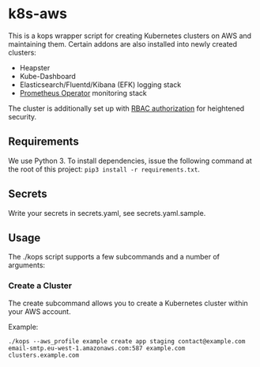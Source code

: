 # k8s-aws
This is a kops wrapper script for creating Kubernetes clusters on AWS and maintaining them.
Certain addons are also installed into newly created clusters:

* Heapster
* Kube-Dashboard
* Elasticsearch/Fluentd/Kibana (EFK) logging stack
* [Prometheus Operator](https://github.com/coreos/prometheus-operator) monitoring stack

The cluster is additionally set up with
[RBAC authorization](https://kubernetes.io/docs/admin/authorization/rbac/) for heightened security.

## Requirements
We use Python 3. To install dependencies, issue the following command at the root of this project:
`pip3 install -r requirements.txt`.

## Secrets
Write your secrets in secrets.yaml, see secrets.yaml.sample.

## Usage
The ./kops script supports a few subcommands and a number of arguments:

### Create a Cluster
The create subcommand allows you to create a Kubernetes cluster within your AWS account.

Example:

```
./kops --aws_profile example create app staging contact@example.com email-smtp.eu-west-1.amazonaws.com:587 example.com clusters.example.com
```
